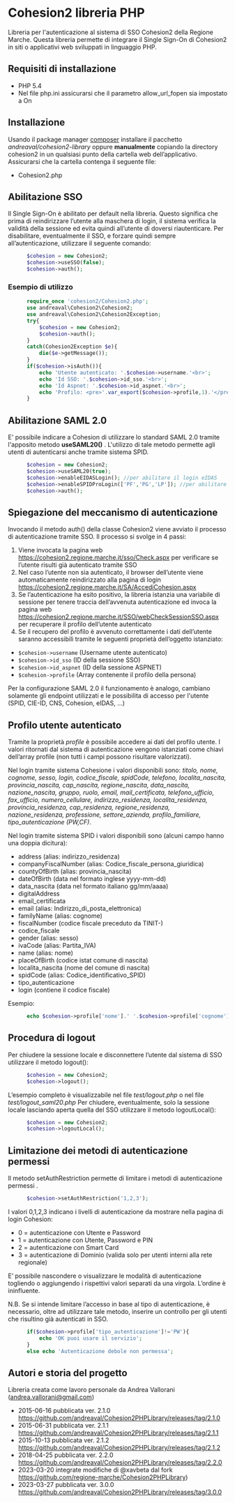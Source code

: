 # Cohesion2 libreria PHP
Libreria per l'autenticazione al sistema di SSO Cohesion2 della Regione Marche. 
Questa libreria  permette di integrare il  Single Sign-On di Cohesion2 in siti o applicativi web sviluppati in linguaggio PHP. 

## Requisiti di installazione
* PHP 5.4
* Nel file php.ini  assicurarsi che il parametro allow_url_fopen sia impostato a On

## Installazione
Usando il package manager [composer](https://getcomposer.org/) installare il pacchetto *andreaval/cohesion2-library*
oppure
**manualmente** copiando la directory cohesion2 in un qualsiasi punto della cartella web dell’applicativo. Assicurarsi che la cartella contenga il seguente file:
-	Cohesion2.php

## Abilitazione SSO
Il Single Sign-On è abilitato per default nella libreria. Questo significa che prima di reindirizzare l’utente alla maschera di login, il sistema verifica la validità della sessione ed evita quindi all’utente di doversi riautenticare.
Per disabilitare, eventualmente il SSO, e forzare quindi sempre all’autenticazione, utilizzare il seguente comando:

```php
      $cohesion = new Cohesion2;
      $cohesion->useSSO(false);
      $cohesion->auth();
```

### Esempio di utilizzo

```php
      require_once 'cohesion2/Cohesion2.php';
      use andreaval\Cohesion2\Cohesion2;
      use andreaval\Cohesion2\Cohesion2Exception;
      try{
          $cohesion = new Cohesion2;
          $cohesion->auth();
      }
      catch(Cohesion2Exception $e){
          die($e->getMessage());
      }
      if($cohesion->isAuth()){
          echo 'Utente autenticato: '.$cohesion->username.'<br>';
          echo 'Id SSO: '.$cohesion->id_sso.'<br>';
          echo 'Id Aspnet: '.$cohesion->id_aspnet.'<br>';
          echo 'Profilo: <pre>'.var_export($cohesion->profile,1).'</pre>';
      } 
```

## Abilitazione SAML 2.0
E' possibile indicare a Cohesion di utilizzare lo standard SAML 2.0 tramite l'apposito metodo **useSAML20()** . L'utilizzo di tale metodo permette agli utenti di autenticarsi anche tramite sistema SPID.

```php
      $cohesion = new Cohesion2;
      $cohesion->useSAML20(true);
      $cohesion->enableEIDASLogin(); //per abilitare il login eIDAS
      $cohesion->enableSPIDProLogin(['PF','PG','LP']); //per abilitare il login SPID Professionale
      $cohesion->auth();
```

## Spiegazione del meccanismo di autenticazione
Invocando il metodo auth() della classe Cohesion2 viene avviato il processo di autenticazione tramite SSO. Il processo si svolge in 4 passi:

1. Viene invocata la pagina web https://cohesion2.regione.marche.it/sso/Check.aspx per verificare se l’utente risulti già autenticato tramite SSO
2. Nel caso l’utente non sia autenticato, il browser dell’utente viene automaticamente reindirizzato alla pagina di login https://cohesion2.regione.marche.it/SA/AccediCohesion.aspx
3. Se l’autenticazione ha esito positivo, la libreria istanzia una variabile di sessione per tenere traccia dell’avvenuta autenticazione ed invoca la pagina web https://cohesion2.regione.marche.it/SSO/webCheckSessionSSO.aspx per recuperare il profilo dell’utente autenticato
4. Se il recupero del profilo è avvenuto correttamente i dati dell’utente saranno accessibili tramite le seguenti proprietà dell’oggetto istanziato:
- `$cohesion->username` (Username utente autenticato)
- `$cohesion->id_sso` (ID della sessione SSO)
- `$cohesion->id_aspnet` (ID della sessione ASPNET)
- `$cohesion->profile` (Array contenente il profilo della persona)

Per la configurazione SAML 2.0 il funzionamento è analogo, cambiano solamente gli endpoint utilizzati e le possibilita di accesso per l'utente (SPID, CIE-ID, CNS, Cohesion, eIDAS, ...)

## Profilo utente autenticato
Tramite la proprietà  *profile*  è possibile accedere ai dati del profilo utente. 
I valori ritornati dal sistema di autenticazione vengono istanziati come chiavi dell’array profile (non tutti i campi possono risultare valorizzati).

Nel login tramite sistema Cohesione i valori disponibili sono:
*titolo, nome, cognome, sesso, login, codice_fiscale, spidCode, telefono, localita_nascita, provincia_nascita, cap_nascita, regione_nascita,
data_nascita, nazione_nascita, gruppo, ruolo, email, mail_certificata, telefono_ufficio, fax_ufficio, numero_cellulare, 
indirizzo_residenza, localita_residenza, provincia_residenza, cap_residenza, regione_residenza, nazione_residenza, professione, 
settore_azienda, profilo_familiare, tipo_autenticazione (PW,CF)*.

Nel login tramite sistema SPID i valori disponibili sono (alcuni campo hanno una doppia dicitura):
- address (alias: indirizzo_residenza)
- companyFiscalNumber (alias: Codice_fiscale_persona_giuridica)
- countyOfBirth (alias: provincia_nascita)
- dateOfBirth (data nel formato inglese yyyy-mm-dd)
- data_nascita (data nel formato italiano gg/mm/aaaa)
- digitalAddress
- email_certificata
- email (alias: Indirizzo_di_posta_elettronica)
- familyName (alias: cognome)
- fiscalNumber (codice fiscale preceduto da TINIT-)
- codice_fiscale
- gender (alias: sesso)
- ivaCode (alias: Partita_IVA)
- name (alias: nome)
- placeOfBirth (codice istat comune di nascita)
- localita_nascita (nome del comune di nascita)
- spidCode (alias: Codice_identificativo_SPID)
- tipo_autenticazione
- login (contiene il codice fiscale)

Esempio:

```php
      echo $cohesion->profile['nome'].' '.$cohesion->profile['cognome'];
```

## Procedura di logout
Per chiudere la sessione locale e disconnettere l’utente dal sistema di SSO utilizzare il metodo logout():

```php
      $cohesion = new Cohesion2;
      $cohesion->logout();
```

L’esempio completo è visualizzabile nel file *test/logout.php* o nel file *test/logout_saml20.php*
Per chiudere, eventualmente, solo la sessione locale lasciando aperta quella del SSO utilizzare il metodo logoutLocal():

```php
      $cohesion = new Cohesion2;
      $cohesion->logoutLocal();
```

## Limitazione dei metodi di autenticazione permessi
Il metodo setAuthRestriction  permette di limitare i metodi di autenticazione permessi .

```php
      $cohesion->setAuthRestriction('1,2,3');
```

I valori 0,1,2,3 indicano i livelli di autenticazione da mostrare nella pagina di login Cohesion:

- 0 = autenticazione con Utente e Password
- 1 = autenticazione con Utente, Password e PIN
- 2 = autenticazione con Smart Card
- 3 = autenticazione di Dominio (valida solo per utenti interni alla rete regionale)

E’ possibile nascondere o visualizzare le modalità di autenticazione togliendo o aggiungendo i rispettivi valori separati da una virgola. L’ordine è ininfluente.

N.B. Se si intende limitare l’accesso in base al tipo di autenticazione, è necessario, oltre ad utilizzare tale metodo, inserire un controllo per gli utenti che risultino già autenticati in SSO.

```php
      if($cohesion->profile['tipo_autenticazione']!='PW'){
          echo 'OK puoi usare il servizio';
      }
      else echo 'Autenticazione debole non permessa';
```

## Autori e storia del progetto
Libreria creata come lavoro personale da Andrea Vallorani (andrea.vallorani@gmail.com)

- 2015-06-16 pubblicata ver. 2.1.0 https://github.com/andreaval/Cohesion2PHPLibrary/releases/tag/2.1.0
- 2015-06-31 pubblicata ver. 2.1.1 https://github.com/andreaval/Cohesion2PHPLibrary/releases/tag/2.1.1
- 2015-10-13 pubblicata ver. 2.1.2 https://github.com/andreaval/Cohesion2PHPLibrary/releases/tag/2.1.2
- 2018-04-25 pubblicata ver. 2.2.0 https://github.com/andreaval/Cohesion2PHPLibrary/releases/tag/2.2.0
- 2023-03-20 integrate modifiche di @xavbeta dal fork https://github.com/regione-marche/Cohesion2PHPLibrary)
- 2023-03-27 pubblicata ver. 3.0.0 https://github.com/andreaval/Cohesion2PHPLibrary/releases/tag/3.0.0
